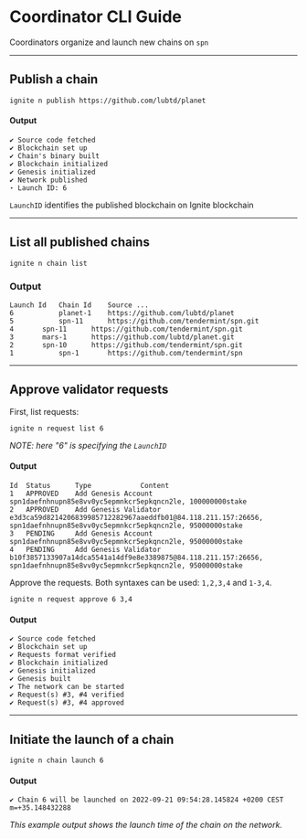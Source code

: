 # Coordinator CLI Guide

Coordinators organize and launch new chains on `spn`

---

## Publish a chain

```shell
ignite n publish https://github.com/lubtd/planet
```

#### Output

```shell
✔ Source code fetched
✔ Blockchain set up
✔ Chain's binary built
✔ Blockchain initialized
✔ Genesis initialized
✔ Network published
⋆ Launch ID: 6
```

`LaunchID` identifies the published blockchain on Ignite blockchain

---

## List all published chains

```
ignite n chain list
```

### Output

```
Launch Id 	Chain Id 	Source ...
6 	        planet-1 	https://github.com/lubtd/planet
5 	        spn-11 		https://github.com/tendermint/spn.git
4 		spn-11 		https://github.com/tendermint/spn.git
3 		mars-1 		https://github.com/lubtd/planet.git
2 		spn-10 		https://github.com/tendermint/spn.git
1 	        spn-1 		https://github.com/tendermint/spn
```

---

## Approve validator requests

First, list requests:

```
ignite n request list 6
```

*NOTE: here "6" is specifying the `LaunchID`*

#### Output

```
Id 	Status 		Type 			Content
1 	APPROVED 	Add Genesis Account 	spn1daefnhnupn85e8vv0yc5epmnkcr5epkqncn2le, 100000000stake
2 	APPROVED 	Add Genesis Validator 	e3d3ca59d8214206839985712282967aaeddfb01@84.118.211.157:26656, spn1daefnhnupn85e8vv0yc5epmnkcr5epkqncn2le, 95000000stake
3 	PENDING 	Add Genesis Account 	spn1daefnhnupn85e8vv0yc5epmnkcr5epkqncn2le, 95000000stake
4 	PENDING 	Add Genesis Validator 	b10f3857133907a14dca5541a14df9e8e3389875@84.118.211.157:26656, spn1daefnhnupn85e8vv0yc5epmnkcr5epkqncn2le, 95000000stake
```

Approve the requests.  Both syntaxes can be used: `1,2,3,4` and `1-3,4`.

```
ignite n request approve 6 3,4
```

#### Output

```
✔ Source code fetched
✔ Blockchain set up
✔ Requests format verified
✔ Blockchain initialized
✔ Genesis initialized
✔ Genesis built
✔ The network can be started
✔ Request(s) #3, #4 verified
✔ Request(s) #3, #4 approved
```

---

## Initiate the launch of a chain

```
ignite n chain launch 6
```

#### Output

```
✔ Chain 6 will be launched on 2022-09-21 09:54:28.145824 +0200 CEST m=+35.148432288
```

*This example output shows the launch time of the chain on the network.*